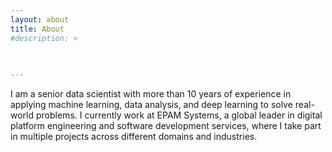 ```yaml
---
layout: about
title: About
#description: > 
  
  

---
```


<!--author-->

I am a senior data scientist with more than 10 years of experience 
in applying machine learning, data analysis, and deep learning to solve real-world problems. 
I currently work at EPAM Systems, a global leader in digital platform engineering and software 
development services, where I take part in multiple projects across different domains and industries.
